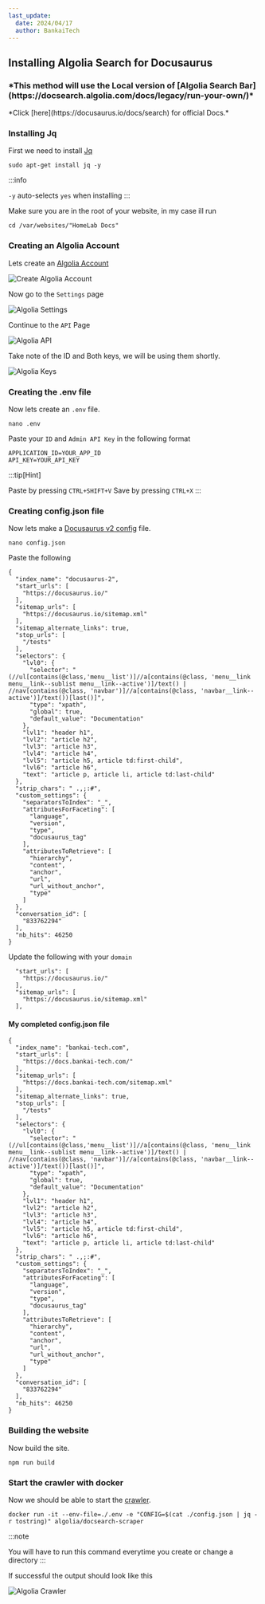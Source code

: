 ```yaml
---
last_update:
  date: 2024/04/17
  author: BankaiTech
---
```

## Installing Algolia Search for Docusaurus
<h3>*This method will use the Local version of  [Algolia Search Bar](https://docsearch.algolia.com/docs/legacy/run-your-own/)*</h3>
*Click [here](https://docusaurus.io/docs/search) for official Docs.*

### Installing Jq
First we need to install [Jq](https://jqlang.github.io/jq/download/)
```
sudo apt-get install jq -y
```
:::info

`-y` auto-selects `yes` when installing
:::

Make sure you are in the root of your website, in my case ill run
```
cd /var/websites/"HomeLab Docs"
```
### Creating an Algolia Account
Lets create an [Algolia Account](https://dashboard.algolia.com/users/sign_up)

![Create Algolia Account](/img/Docusaurus/CreateAccount.jpg)

Now go to the `Settings` page

![Algolia Settings](/img/Docusaurus/AlgoliaSettings.jpg)

Continue to the `API` Page

![Algolia API](/img/Docusaurus/AlgoliaAPI.jpg)

Take note of the ID and Both keys, we will be using them shortly.

![Algolia Keys](/img/Docusaurus/AlgoliaKeys.jpg)

### Creating the .env file
Now lets create an `.env` file.
```
nano .env
```
Paste your `ID` and `Admin API Key` in the following format
```
APPLICATION_ID=YOUR_APP_ID
API_KEY=YOUR_API_KEY
```
:::tip[Hint]

Paste by pressing `CTRL+SHIFT+V`
Save by pressing `CTRL+X`
:::

### Creating config.json file
Now lets make a [Docusaurus v2 config](https://github.com/algolia/docsearch-configs/blob/master/configs/docusaurus-2.json) file.
```
nano config.json
```
Paste the following
```
{
  "index_name": "docusaurus-2",
  "start_urls": [
    "https://docusaurus.io/"
  ],
  "sitemap_urls": [
    "https://docusaurus.io/sitemap.xml"
  ],
  "sitemap_alternate_links": true,
  "stop_urls": [
    "/tests"
  ],
  "selectors": {
    "lvl0": {
      "selector": "(//ul[contains(@class,'menu__list')]//a[contains(@class, 'menu__link menu__link--sublist menu__link--active')]/text() | //nav[contains(@class, 'navbar')]//a[contains(@class, 'navbar__link--active')]/text())[last()]",
      "type": "xpath",
      "global": true,
      "default_value": "Documentation"
    },
    "lvl1": "header h1",
    "lvl2": "article h2",
    "lvl3": "article h3",
    "lvl4": "article h4",
    "lvl5": "article h5, article td:first-child",
    "lvl6": "article h6",
    "text": "article p, article li, article td:last-child"
  },
  "strip_chars": " .,;:#",
  "custom_settings": {
    "separatorsToIndex": "_",
    "attributesForFaceting": [
      "language",
      "version",
      "type",
      "docusaurus_tag"
    ],
    "attributesToRetrieve": [
      "hierarchy",
      "content",
      "anchor",
      "url",
      "url_without_anchor",
      "type"
    ]
  },
  "conversation_id": [
    "833762294"
  ],
  "nb_hits": 46250
}
```
Update the following with your `domain`
```
  "start_urls": [
    "https://docusaurus.io/"
  ],
  "sitemap_urls": [
    "https://docusaurus.io/sitemap.xml"
  ],
```

#### My completed config.json file
```
{
  "index_name": "bankai-tech.com",
  "start_urls": [
    "https://docs.bankai-tech.com/"
  ],
  "sitemap_urls": [
    "https://docs.bankai-tech.com/sitemap.xml"
  ],
  "sitemap_alternate_links": true,
  "stop_urls": [
    "/tests"
  ],
  "selectors": {
    "lvl0": {
      "selector": "(//ul[contains(@class,'menu__list')]//a[contains(@class, 'menu__link menu__link--sublist menu__link--active')]/text() | //nav[contains(@class, 'navbar')]//a[contains(@class, 'navbar__link--active')]/text())[last()]",
      "type": "xpath",
      "global": true,
      "default_value": "Documentation"
    },
    "lvl1": "header h1",
    "lvl2": "article h2",
    "lvl3": "article h3",
    "lvl4": "article h4",
    "lvl5": "article h5, article td:first-child",
    "lvl6": "article h6",
    "text": "article p, article li, article td:last-child"
  },
  "strip_chars": " .,;:#",
  "custom_settings": {
    "separatorsToIndex": "_",
    "attributesForFaceting": [
      "language",
      "version",
      "type",
      "docusaurus_tag"
    ],
    "attributesToRetrieve": [
      "hierarchy",
      "content",
      "anchor",
      "url",
      "url_without_anchor",
      "type"
    ]
  },
  "conversation_id": [
    "833762294"
  ],
  "nb_hits": 46250
}
```

### Building the website
Now build the site.
```
npm run build
```

### Start the crawler with docker
Now we should be able to start the [crawler](https://docsearch.algolia.com/docs/legacy/run-your-own/#run-the-crawl-from-the-docker-image).
```
docker run -it --env-file=./.env -e "CONFIG=$(cat ./config.json | jq -r tostring)" algolia/docsearch-scraper
```
:::note

You will have to run this command everytime you create or change a directory
:::

If successful the output should look like this

![Algolia Crawler](/img/Docusaurus/Crawler.jpg)
